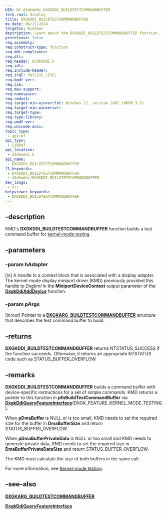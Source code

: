 ```yaml
---
UID: NC:d3dkmddi.DXGKDDI_BUILDTESTCOMMANDBUFFER
tech.root: display
title: DXGKDDI_BUILDTESTCOMMANDBUFFER
ms.date: 06/17/2024
targetos: Windows
description: Learn about the DXGKDDI_BUILDTESTCOMMANDBUFFER function.
prerelease: false
req.assembly: 
req.construct-type: function
req.ddi-compliance: 
req.dll: 
req.header: d3dkmddi.h
req.idl: 
req.include-header: 
req.irql: PASSIVE_LEVEL
req.kmdf-ver: 
req.lib: 
req.max-support: 
req.namespace: 
req.redist: 
req.target-min-winverclnt: Windows 11, version 24H2 (WDDM 3.2)
req.target-min-winversvr: 
req.target-type: 
req.type-library: 
req.umdf-ver: 
req.unicode-ansi: 
topic_type:
 - apiref
api_type:
 - LibDef
api_location:
 - d3dkmddi.h
api_name:
 - DXGKDDI_BUILDTESTCOMMANDBUFFER
f1_keywords:
 - DXGKDDI_BUILDTESTCOMMANDBUFFER
 - d3dkmddi/DXGKDDI_BUILDTESTCOMMANDBUFFER
dev_langs:
 - c++
helpviewer_keywords:
 - DXGKDDI_BUILDTESTCOMMANDBUFFER
---
```


## -description

KMD's **DXGKDDI_BUILDTESTCOMMANDBUFFER** function builds a test command buffer for [kernel-mode testing](/windows-hardware/drivers/display/kernel-mode-testing-of-wddm-features).

## -parameters

### -param hAdapter

[in] A handle to a context block that is associated with a display adapter. The kernel-mode display miniport driver (KMD) previously provided this handle to *Dxgkrnl* in the **MiniportDeviceContext** output parameter of the [**DxgkDdiAddDevice**](../dispmprt/nc-dispmprt-dxgkddi_add_device.md) function.

### -param pArgs

[in/out] Pointer to a [**DXGKARG_BUILDTESTCOMMANDBUFFER**](ns-d3dkmddi-dxgkarg_buildtestcommandbuffer.md) structure that describes the test command buffer to build.

## -returns

**DXGKDDI_BUILDTESTCOMMANDBUFFER** returns NTSTATUS_SUCCESS if the function succeeds. Otherwise, it returns an appropriate NTSTATUS code such as STATUS_BUFFER_OVERFLOW.

## -remarks

**DXGKDDI_BUILDTESTCOMMANDBUFFER** builds a command buffer with device-specific instructions for a set of simple commands. KMD returns a pointer to this function in **pfnBuildTestCommandBuffer** via [**DxgkDdiQueryFeatureInterface**](/windows-hardware/drivers/ddi/d3dkmddi/nc-d3dkmddi-dxgkddi_queryfeatureinterface)(DXGK_FEATURE_KERNEL_MODE_TESTING).

When **pDmaBuffer** is NULL or is too small, KMD needs to set the required size for the buffer in **DmaBufferSize** and return STATUS_BUFFER_OVERFLOW.

When **pDmaBufferPrivateData** is NULL or too small and KMD needs to generate private data, KMD needs to set the required size in **DmaBufferPrivateDataSize** and return STATUS_BUFFER_OVERFLOW.

The KMD must calculate the size of both buffers in the same call.

For more information, see [Kernel-mode testing](/windows-hardware/drivers/display/kernel-mode-testing-of-wddm-features).

## -see-also

[**DXGKARG_BUILDTESTCOMMANDBUFFER**](ns-d3dkmddi-dxgkarg_buildtestcommandbuffer.md)

[**DxgkDdiQueryFeatureInterface**](/windows-hardware/drivers/ddi/d3dkmddi/nc-d3dkmddi-dxgkddi_queryfeatureinterface)

